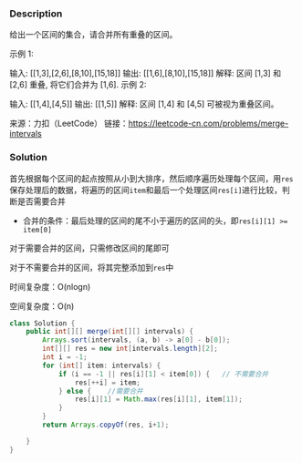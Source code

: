 ### Description

给出一个区间的集合，请合并所有重叠的区间。

示例 1:

输入: [[1,3],[2,6],[8,10],[15,18]]
输出: [[1,6],[8,10],[15,18]]
解释: 区间 [1,3] 和 [2,6] 重叠, 将它们合并为 [1,6].
示例 2:

输入: [[1,4],[4,5]]
输出: [[1,5]]
解释: 区间 [1,4] 和 [4,5] 可被视为重叠区间。

来源：力扣（LeetCode）
链接：https://leetcode-cn.com/problems/merge-intervals

### Solution

首先根据每个区间的起点按照从小到大排序，然后顺序遍历处理每个区间，用`res`保存处理后的数据，将遍历的区间`item`和最后一个处理区间`res[i]`进行比较，判断是否需要合并

- 合并的条件：最后处理的区间的尾不小于遍历的区间的头，即`res[i][1] >= item[0]`

对于需要合并的区间，只需修改区间的尾即可

对于不需要合并的区间，将其完整添加到`res`中

时间复杂度：O(nlogn)

空间复杂度：O(n)

```java
class Solution {
    public int[][] merge(int[][] intervals) {
        Arrays.sort(intervals, (a, b) -> a[0] - b[0]);
        int[][] res = new int[intervals.length][2];
        int i = -1;
        for (int[] item: intervals) {
            if (i == -1 || res[i][1] < item[0]) {	// 不需要合并
                res[++i] = item;
            } else {	//需要合并
                res[i][1] = Math.max(res[i][1], item[1]);
            }
        }
        return Arrays.copyOf(res, i+1);

    }
}
```